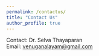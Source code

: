 ```yaml
---
permalink: /contactus/
title: "Contact Us"
author_profile: true
---
```

Contact: Dr. Selva Thayaparan  
Email: venuganalayam@gmail.com
